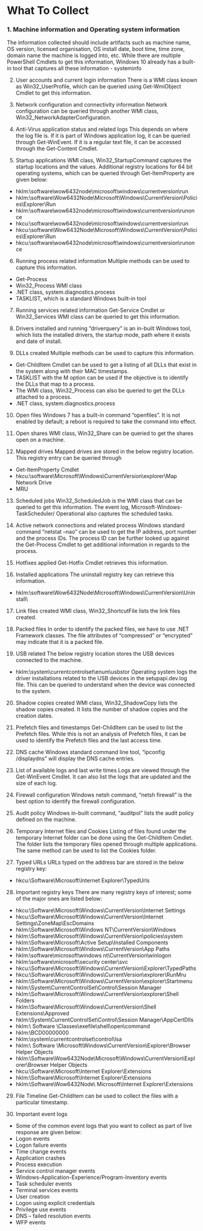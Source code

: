 # What To Collect

### 1. Machine information and Operating system information
The information collected should include artifacts such as machine name, OS version, licensed organisation, OS install date, boot time, time zone, domain name the machine is logged into, etc. While there are multiple PowerShell Cmdlets to get this information, Windows 10 already has a built-in tool that captures all these information - systeminfo

2. User accounts and current login information
There is a WMI class known as Win32_UserProfile, which can be queried using Get-WmiObject Cmdlet to get this information.

3. Network configuration and connectivity information
Network configuration can be queried through another WMI class, Win32_NetworkAdapterConfiguration.

4. Anti-Virus application status and related logs
This depends on where the log file is. If it is part of Windows application log, it can be queried through Get-WinEvent. If it is a regular text file, it can be accessed through the Get-Content Cmdlet.

5. Startup applications
WMI class, Win32_StartupCommand captures the startup locations and the values. Additional registry locations for 64 bit operating systems, which can be queried through Get-ItemProperty are given below:
- hklm:\software\wow6432node\microsoft\windows\currentversion\run
- hklm:\software\Wow6432Node\Microsoft\Windows\CurrentVersion\Policies\Explorer\Run
- hklm:\software\wow6432node\microsoft\windows\currentversion\runonce
- hkcu:\software\wow6432node\microsoft\windows\currentversion\run
- hkcu:\software\Wow6432Node\Microsoft\Windows\CurrentVersion\Policies\Explorer\Run
- hkcu:\software\wow6432node\microsoft\windows\currentversion\runonce

6. Running process related information
Multiple methods can be used to capture this information.
- Get-Process
- Win32_Process WMI class
- .NET class, system.diagnostics.process
- TASKLIST, which is a standard Windows built-in tool

7. Running services related information
Get-Service Cmdlet or Win32_Services WMI class can be queried to get this information.

8. Drivers installed and running
“driverquery” is an in-built Windows tool, which lists the installed drivers, the startup mode, path where it exists and date of install.

9. DLLs created
Multiple methods can be used to capture this information.
- Get-ChildItem Cmdlet can be used to get a listing of all DLLs that exist in the system along with their MAC timestamps.
- TASKLIST with the M option can be used if the objective is to identify the DLLs that map to a process.
- The WMI class, Win32_Process can also be queried to get the DLLs attached to a process.
- .NET class, system.diagnostics.process

10. Open files
Windows 7 has a built-in command “openfiles”. It is not enabled by default; a reboot is required to take the command into effect.

11. Open shares
WMI class, Win32_Share can be queried to get the shares open on a machine.

12. Mapped drives
Mapped drives are stored in the below registry location. This registry entry can be queried through
- Get-ItemProperty Cmdlet
- hkcu:\software\Microsoft\Windows\CurrentVersion\explorer\Map Network Drive
- MRU

13. Scheduled jobs
Win32_ScheduledJob is the WMI class that can be queried to get this information. The event log, Microsoft-Windows-TaskScheduler/ Operational also captures the scheduled tasks.

14. Active network connections and related process
Windows standard command “netstat –nao” can be used to get the IP address, port number and the process IDs. The process ID can be further looked up against the Get-Process Cmdlet to get additional information in regards to the process.

15. Hotfixes applied
Get-Hotfix Cmdlet retrieves this information.

16. Installed applications
The uninstall registry key can retrieve this information.
- hklm:\software\Wow6432Node\Microsoft\Windows\CurrentVersion\Uninstall\

17. Link files created
WMI class, Win32_ShortcutFile lists the link files created.

18. Packed files
In order to identify the packed files, we have to use .NET Framework classes. The file attributes of “compressed” or “encrypted” may indicate that it is a packed file.

19. USB related
The below registry location stores the USB devices connected to the machine.
- hklm:\system\currentcontrolset\enum\usbstor
Operating system logs the driver installations related to the USB devices in the setupapi.dev.log file. This can be queried to understand when the device was connected to the system.

20. Shadow copies created
WMI class, Win32_ShadowCopy lists the shadow copies created. It lists the number of shadow copies and the creation dates.

21. Prefetch files and timestamps
Get-ChildItem can be used to list the Prefetch files. While this is not an analysis of Prefetch files, it can be used to identify the Prefetch files and the last access time.

22. DNS cache
Windows standard command line tool, “ipconfig /displaydns” will display the DNS cache entries.

23. List of available logs and last write times
Logs are viewed through the Get-WinEvent Cmdlet. It can also list the logs that are updated and the size of each log.

24. Firewall configuration
Windows netsh command, “netsh firewall” is the best option to identify the firewall configuration.

25. Audit policy
Windows in-built command, “auditpol” lists the audit policy defined on the machine.

26. Temporary Internet files and Cookies
Listing of files found under the temporary Internet folder can be done using the Get-ChildItem Cmdlet. The folder lists the temporary files opened through multiple applications. The same method can be used to list the Cookies folder.

27. Typed URLs
URLs typed on the address bar are stored in the below registry key:
- hkcu:\Software\Microsoft\Internet Explorer\TypedUrls

28. Important registry keys
There are many registry keys of interest; some of the major ones are listed below:
- hkcu:\Software\Microsoft\Windows\CurrentVersion\Internet Settings
- hkcu:\Software\Microsoft\Windows\CurrentVersion\Internet Settings\ZoneMap\EscDomains
- hklm:\Software\Microsoft\Windows NT\CurrentVersion\Windows
- hklm:\Software\Microsoft\Windows\CurrentVersion\policies\system
- hklm:\Software\Microsoft\Active Setup\Installed Components
- hklm:\Software\Microsoft\Windows\CurrentVersion\App Paths
- hklm:\software\microsoft\windows nt\CurrentVersion\winlogon
- hklm:\software\microsoft\security center\svc
- hkcu:\Software\Microsoft\Windows\CurrentVersion\Explorer\TypedPaths
- hkcu:\Software\Microsoft\Windows\CurrentVersion\explorer\RunMru
- hklm:\Software\Microsoft\Windows\CurrentVersion\explorer\Startmenu
- hklm:\System\CurrentControlSet\Control\Session Manager
- hklm:\Software\Microsoft\Windows\CurrentVersion\explorer\Shell Folders
- hklm:\Software\Microsoft\Windows\CurrentVersion\Shell Extensions\Approved
- hklm:\System\CurrentControlSet\Control\Session Manager\AppCertDlls
- hklm:\ Software \Classes\exefile\shell\open\command
- hklm:\BCD00000000
- hklm:\system\currentcontrolset\control\lsa
- hklm:\ Software \Microsoft\Windows\CurrentVersion\Explorer\Browser Helper Objects
- hklm:\Software\Wow6432Node\Microsoft\Windows\CurrentVersion\Explorer\Browser Helper Objects
- hkcu:\Software\Microsoft\Internet Explorer\Extensions
- hklm:\Software\Microsoft\Internet Explorer\Extensions
- hklm:\Software\Wow6432Node\ Microsoft\Internet Explorer\Extensions

29. File Timeline
Get-ChildItem can be used to collect the files with a particular timestamp.

30. Important event logs
- Some of the common event logs that you want to collect as part of live response are given below:
- Logon events
- Logon failure events
- Time change events
- Application crashes
- Process execution
- Service control manager events
- Windows-Application-Experience/Program-Inventory events
- Task scheduler events
- Terminal services events
- User creation
- Logon using explicit credentials
- Privilege use events
- DNS – failed resolution events
- WFP events
